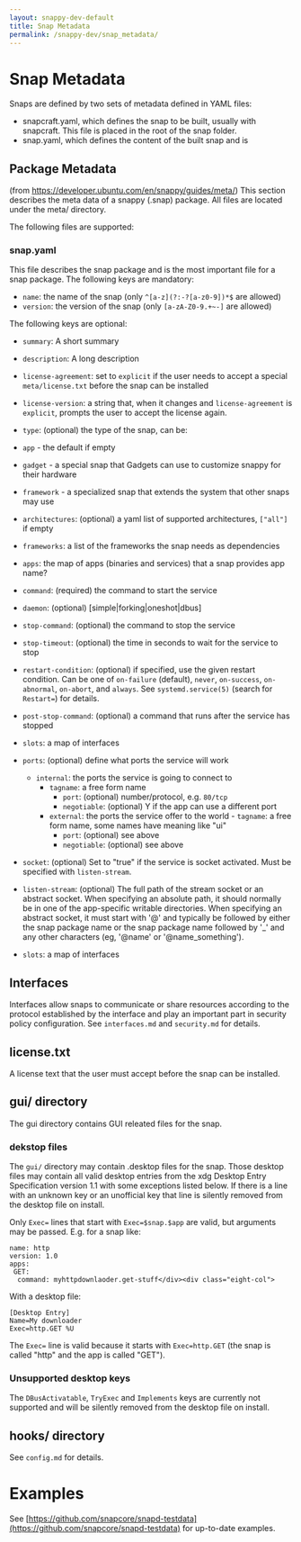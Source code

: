 ```yaml
---
layout: snappy-dev-default
title: Snap Metadata
permalink: /snappy-dev/snap_metadata/
---
```

# Snap Metadata
Snaps are defined by two sets of metadata defined in YAML files:

 - snapcraft.yaml, which defines the snap to be built, usually with snapcraft. This file is placed in the root of the snap folder.
 - snap.yaml, which defines the content of the built snap and is 

## Package Metadata
(from https://developer.ubuntu.com/en/snappy/guides/meta/)
This section describes the meta data of a snappy (.snap) package. All files are located under the meta/ directory.

The following files are supported:

### snap.yaml
This file describes the snap package and is the most important file for a snap package. The following keys are mandatory:

 - `name`: the name of the snap (only `^[a-z](?:-?[a-z0-9])*$` are allowed)
 - `version`: the version of the snap (only `[a-zA-Z0-9.+~-]` are allowed)

The following keys are optional:

 - `summary`: A short summary
 - `description`: A long description
 - `license-agreement`: set to `explicit` if the user needs to accept a special `meta/license.txt` before the snap can be installed
 - `license-version`: a string that, when it changes and `license-agreement` is `explicit`, prompts the user to accept the license again.
 - `type`: (optional) the type of the snap, can be:
  - `app` - the default if empty
  - `gadget` - a special snap that Gadgets can use to customize snappy for their hardware
  - `framework` - a specialized snap that extends the system that other snaps may use
 - `architectures`: (optional) a yaml list of supported architectures, `["all"]` if empty
 - `frameworks`: a list of the frameworks the snap needs as dependencies
 - `apps`: the map of apps (binaries and services) that a snap provides
 app name?
  -   `command`: (required) the command to start the service
  -   `daemon`: (optional) [simple|forking|oneshot|dbus]
  -   `stop-command`: (optional) the command to stop the service
  -   `stop-timeout`: (optional) the time in seconds to wait for the service to stop
  -   `restart-condition`: (optional) if specified, use the given restart condition. Can be one of `on-failure` (default), `never`, `on-success`, `on-abnormal`, `on-abort`, and `always`. See `systemd.service(5)` (search for `Restart=`) for details.
  - `post-stop-command`: (optional) a command that runs after the service has stopped
  - `slots`: a map of interfaces
  - `ports`: (optional) define what ports the service will work
     - `internal`: the ports the service is going to connect to
         - `tagname`: a free form name
             - `port`: (optional) number/protocol, e.g. `80/tcp`
             -   `negotiable`: (optional) Y if the app can use a different port
        -   `external`: the ports the service offer to the world
           -   `tagname`: a free form name, some names have meaning like "ui"
               -   `port`: (optional) see above
               -   `negotiable`: (optional) see above
  - `socket`: (optional) Set to "true" if the service is socket activated. Must be specified with `listen-stream`.
  - `listen-stream`: (optional) The full path of the stream socket or an abstract socket. When specifying an absolute path, it should normally be in one of the app-specific writable directories. When specifying an abstract socket, it must start with '@' and typically be followed by either the snap package name or the snap package name followed by '_' and any other characters (eg, '@name' or '@name_something').

 - `slots`: a map of interfaces

## Interfaces

Interfaces allow snaps to communicate or share resources according to the protocol established by the interface and play an important part in security policy configuration. See `interfaces.md` and `security.md` for details.

## license.txt

A license text that the user must accept before the snap can be installed.

## gui/ directory

The gui directory contains GUI releated files for the snap.

### dekstop files

The `gui/` directory may contain .desktop files for the snap. Those desktop files may contain all valid desktop entries from the xdg Desktop Entry Specification version 1.1 with some exceptions listed below. If there is a line with an unknown key or an unofficial key that line is silently removed from the desktop file on install.

Only `Exec=` lines that start with `Exec=$snap.$app` are valid, but arguments may be passed. E.g. for a snap like:

    name: http
    version: 1.0
    apps:
     GET:
      command: myhttpdownlaoder.get-stuff</div><div class="eight-col">

With a desktop file:

    [Desktop Entry]
    Name=My downloader
    Exec=http.GET %U

The `Exec=` line is valid because it starts with `Exec=http.GET` (the snap is called "http" and the app is called "GET").

### Unsupported desktop keys

The `DBusActivatable`, `TryExec` and `Implements` keys are currently not supported and will be silently removed from the desktop file on install.

## hooks/ directory

See `config.md` for details.

# Examples

See [https://github.com/snapcore/snapd-testdata](https://github.com/snapcore/snapd-testdata) for up-to-date examples.